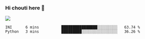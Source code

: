 ### Hi chouti here 👋

![](https://github-readme-stats.vercel.app/api?username=l0nl1f3)

<!--START_SECTION:waka-->
```text
INI      6 mins          ████████████████░░░░░░░░░   63.74 % 
Python   3 mins          █████████░░░░░░░░░░░░░░░░   36.26 % 
```
<!--END_SECTION:waka-->

<!--
**l0nl1f3/l0nl1f3** is a ✨ _special_ ✨ repository because its `README.md` (this file) appears on your GitHub profile.

Here are some ideas to get you started:

- 🔭 I’m currently working on ...
- 🌱 I’m currently learning ...
- 👯 I’m looking to collaborate on ...
- 🤔 I’m looking for help with ...
- 💬 Ask me about ...
- 📫 How to reach me: ...
- 😄 Pronouns: ...
- ⚡ Fun fact: ...
-->
